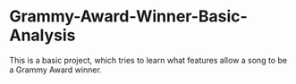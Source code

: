 # Grammy-Award-Winner-Basic-Analysis
This is a basic project, which tries to learn what features allow a song to be a Grammy Award winner.
